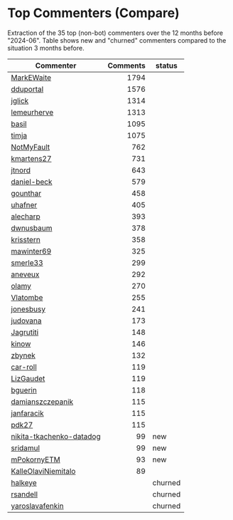 # Top Commenters (Compare)

Extraction of the 35 top (non-bot) commenters 
over the 12 months before "2024-06".
Table shows new and "churned" commenters compared 
to the situation 3 months before.


| Commenter                | Comments | status  |
| ------------------------ | -------: | ------- |
| [MarkEWaite](commentersPlot/MarkEWaite.png) |     1794 |         |
| [dduportal](commentersPlot/dduportal.png) |     1576 |         |
| [jglick](commentersPlot/jglick.png) |     1314 |         |
| [lemeurherve](commentersPlot/lemeurherve.png) |     1313 |         |
| [basil](commentersPlot/basil.png) |     1095 |         |
| [timja](commentersPlot/timja.png) |     1075 |         |
| [NotMyFault](commentersPlot/NotMyFault.png) |      762 |         |
| [kmartens27](commentersPlot/kmartens27.png) |      731 |         |
| [jtnord](commentersPlot/jtnord.png) |      643 |         |
| [daniel-beck](commentersPlot/daniel-beck.png) |      579 |         |
| [gounthar](commentersPlot/gounthar.png) |      458 |         |
| [uhafner](commentersPlot/uhafner.png) |      405 |         |
| [alecharp](commentersPlot/alecharp.png) |      393 |         |
| [dwnusbaum](commentersPlot/dwnusbaum.png) |      378 |         |
| [krisstern](commentersPlot/krisstern.png) |      358 |         |
| [mawinter69](commentersPlot/mawinter69.png) |      325 |         |
| [smerle33](commentersPlot/smerle33.png) |      299 |         |
| [aneveux](commentersPlot/aneveux.png) |      292 |         |
| [olamy](commentersPlot/olamy.png) |      270 |         |
| [Vlatombe](commentersPlot/Vlatombe.png) |      255 |         |
| [jonesbusy](commentersPlot/jonesbusy.png) |      241 |         |
| [judovana](commentersPlot/judovana.png) |      173 |         |
| [Jagrutiti](commentersPlot/Jagrutiti.png) |      148 |         |
| [kinow](commentersPlot/kinow.png) |      146 |         |
| [zbynek](commentersPlot/zbynek.png) |      132 |         |
| [car-roll](commentersPlot/car-roll.png) |      119 |         |
| [LizGaudet](commentersPlot/LizGaudet.png) |      119 |         |
| [bguerin](commentersPlot/bguerin.png) |      118 |         |
| [damianszczepanik](commentersPlot/damianszczepanik.png) |      115 |         |
| [janfaracik](commentersPlot/janfaracik.png) |      115 |         |
| [pdk27](commentersPlot/pdk27.png) |      115 |         |
| [nikita-tkachenko-datadog](commentersPlot/nikita-tkachenko-datadog.png) |       99 | new     |
| [sridamul](commentersPlot/sridamul.png) |       99 | new     |
| [mPokornyETM](commentersPlot/mPokornyETM.png) |       93 | new     |
| [KalleOlaviNiemitalo](commentersPlot/KalleOlaviNiemitalo.png) |       89 |         |
| [halkeye](commentersPlot/halkeye.png) |          | churned |
| [rsandell](commentersPlot/rsandell.png) |          | churned |
| [yaroslavafenkin](commentersPlot/yaroslavafenkin.png) |          | churned |
